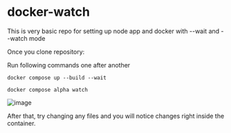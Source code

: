 # docker-watch
This is very basic repo for setting up node app and docker with --wait and --watch mode

Once you clone repository:

Run following commands one after another

``docker compose up --build --wait``

``docker compose alpha watch``

![image](https://github.com/sonawane-yogesh/docker-watch/assets/56105042/71cd5412-45e6-491c-8330-bea7765a8724)

After that, try changing any files and you will notice changes right inside the container.

